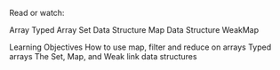 Read or watch:

Array Typed Array Set Data Structure Map Data Structure WeakMap

Learning Objectives
How to use map, filter and reduce on arrays Typed arrays The Set, Map, and Weak link data structures
